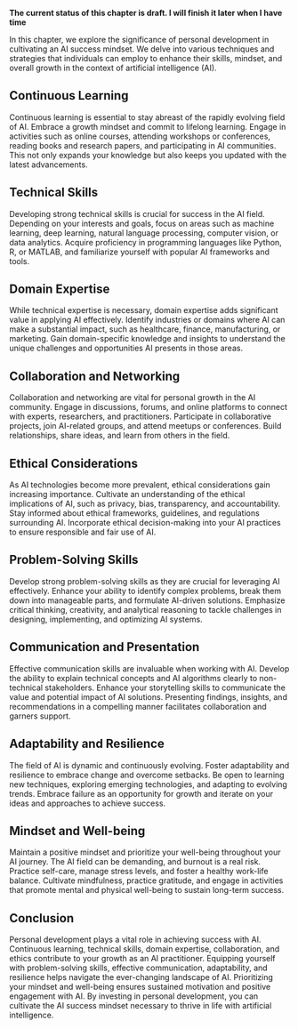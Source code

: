 **The current status of this chapter is draft. I will finish it later when I have time**

In this chapter, we explore the significance of personal development in cultivating an AI success mindset. We delve into various techniques and strategies that individuals can employ to enhance their skills, mindset, and overall growth in the context of artificial intelligence (AI).

Continuous Learning
-------------------

Continuous learning is essential to stay abreast of the rapidly evolving field of AI. Embrace a growth mindset and commit to lifelong learning. Engage in activities such as online courses, attending workshops or conferences, reading books and research papers, and participating in AI communities. This not only expands your knowledge but also keeps you updated with the latest advancements.

Technical Skills
----------------

Developing strong technical skills is crucial for success in the AI field. Depending on your interests and goals, focus on areas such as machine learning, deep learning, natural language processing, computer vision, or data analytics. Acquire proficiency in programming languages like Python, R, or MATLAB, and familiarize yourself with popular AI frameworks and tools.

Domain Expertise
----------------

While technical expertise is necessary, domain expertise adds significant value in applying AI effectively. Identify industries or domains where AI can make a substantial impact, such as healthcare, finance, manufacturing, or marketing. Gain domain-specific knowledge and insights to understand the unique challenges and opportunities AI presents in those areas.

Collaboration and Networking
----------------------------

Collaboration and networking are vital for personal growth in the AI community. Engage in discussions, forums, and online platforms to connect with experts, researchers, and practitioners. Participate in collaborative projects, join AI-related groups, and attend meetups or conferences. Build relationships, share ideas, and learn from others in the field.

Ethical Considerations
----------------------

As AI technologies become more prevalent, ethical considerations gain increasing importance. Cultivate an understanding of the ethical implications of AI, such as privacy, bias, transparency, and accountability. Stay informed about ethical frameworks, guidelines, and regulations surrounding AI. Incorporate ethical decision-making into your AI practices to ensure responsible and fair use of AI.

Problem-Solving Skills
----------------------

Develop strong problem-solving skills as they are crucial for leveraging AI effectively. Enhance your ability to identify complex problems, break them down into manageable parts, and formulate AI-driven solutions. Emphasize critical thinking, creativity, and analytical reasoning to tackle challenges in designing, implementing, and optimizing AI systems.

Communication and Presentation
------------------------------

Effective communication skills are invaluable when working with AI. Develop the ability to explain technical concepts and AI algorithms clearly to non-technical stakeholders. Enhance your storytelling skills to communicate the value and potential impact of AI solutions. Presenting findings, insights, and recommendations in a compelling manner facilitates collaboration and garners support.

Adaptability and Resilience
---------------------------

The field of AI is dynamic and continuously evolving. Foster adaptability and resilience to embrace change and overcome setbacks. Be open to learning new techniques, exploring emerging technologies, and adapting to evolving trends. Embrace failure as an opportunity for growth and iterate on your ideas and approaches to achieve success.

Mindset and Well-being
----------------------

Maintain a positive mindset and prioritize your well-being throughout your AI journey. The AI field can be demanding, and burnout is a real risk. Practice self-care, manage stress levels, and foster a healthy work-life balance. Cultivate mindfulness, practice gratitude, and engage in activities that promote mental and physical well-being to sustain long-term success.

Conclusion
----------

Personal development plays a vital role in achieving success with AI. Continuous learning, technical skills, domain expertise, collaboration, and ethics contribute to your growth as an AI practitioner. Equipping yourself with problem-solving skills, effective communication, adaptability, and resilience helps navigate the ever-changing landscape of AI. Prioritizing your mindset and well-being ensures sustained motivation and positive engagement with AI. By investing in personal development, you can cultivate the AI success mindset necessary to thrive in life with artificial intelligence.
